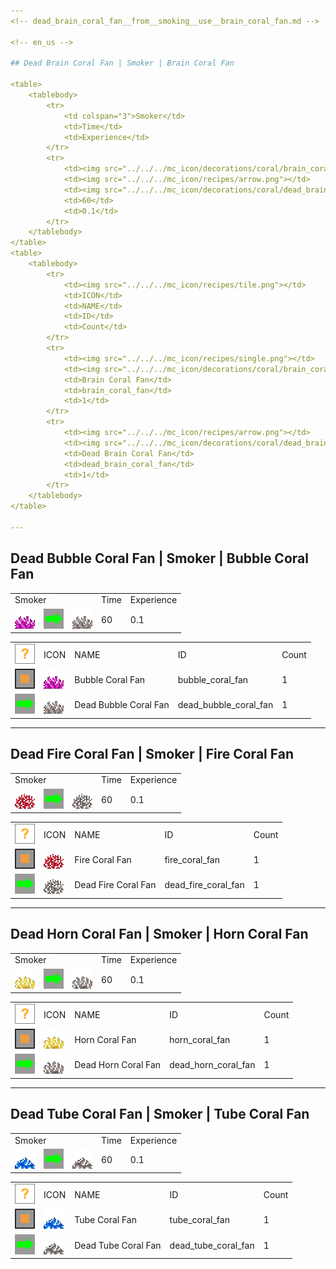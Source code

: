 ```yaml
---
<!-- dead_brain_coral_fan__from__smoking__use__brain_coral_fan.md -->

<!-- en_us -->

## Dead Brain Coral Fan | Smoker | Brain Coral Fan

<table>
	<tablebody>
		<tr>
			<td colspan="3">Smoker</td>
			<td>Time</td>
			<td>Experience</td>
		</tr>
		<tr>
			<td><img src="../../../mc_icon/decorations/coral/brain_coral_fan.png"></td>
			<td><img src="../../../mc_icon/recipes/arrow.png"></td>
			<td><img src="../../../mc_icon/decorations/coral/dead_brain_coral_fan.png"></td>
			<td>60</td>
			<td>0.1</td>
		</tr>
	</tablebody>
</table>
<table>
	<tablebody>
		<tr>
			<td><img src="../../../mc_icon/recipes/tile.png"></td>
			<td>ICON</td>
			<td>NAME</td>
			<td>ID</td>
			<td>Count</td>
		</tr>
		<tr>
			<td><img src="../../../mc_icon/recipes/single.png"></td>
			<td><img src="../../../mc_icon/decorations/coral/brain_coral_fan.png"></td>
			<td>Brain Coral Fan</td>
			<td>brain_coral_fan</td>
			<td>1</td>
		</tr>
		<tr>
			<td><img src="../../../mc_icon/recipes/arrow.png"></td>
			<td><img src="../../../mc_icon/decorations/coral/dead_brain_coral_fan.png"></td>
			<td>Dead Brain Coral Fan</td>
			<td>dead_brain_coral_fan</td>
			<td>1</td>
		</tr>
	</tablebody>
</table>

---
```

<!-- dead_bubble_coral_fan__from__smoking__use__bubble_coral_fan.md -->

<!-- en_us -->

## Dead Bubble Coral Fan | Smoker | Bubble Coral Fan

<table>
	<tablebody>
		<tr>
			<td colspan="3">Smoker</td>
			<td>Time</td>
			<td>Experience</td>
		</tr>
		<tr>
			<td><img src="../../../mc_icon/decorations/coral/bubble_coral_fan.png"></td>
			<td><img src="../../../mc_icon/recipes/arrow.png"></td>
			<td><img src="../../../mc_icon/decorations/coral/dead_bubble_coral_fan.png"></td>
			<td>60</td>
			<td>0.1</td>
		</tr>
	</tablebody>
</table>
<table>
	<tablebody>
		<tr>
			<td><img src="../../../mc_icon/recipes/tile.png"></td>
			<td>ICON</td>
			<td>NAME</td>
			<td>ID</td>
			<td>Count</td>
		</tr>
		<tr>
			<td><img src="../../../mc_icon/recipes/single.png"></td>
			<td><img src="../../../mc_icon/decorations/coral/bubble_coral_fan.png"></td>
			<td>Bubble Coral Fan</td>
			<td>bubble_coral_fan</td>
			<td>1</td>
		</tr>
		<tr>
			<td><img src="../../../mc_icon/recipes/arrow.png"></td>
			<td><img src="../../../mc_icon/decorations/coral/dead_bubble_coral_fan.png"></td>
			<td>Dead Bubble Coral Fan</td>
			<td>dead_bubble_coral_fan</td>
			<td>1</td>
		</tr>
	</tablebody>
</table>

---
<!-- dead_fire_coral_fan__from__smoking__use__fire_coral_fan.md -->

<!-- en_us -->

## Dead Fire Coral Fan | Smoker | Fire Coral Fan

<table>
	<tablebody>
		<tr>
			<td colspan="3">Smoker</td>
			<td>Time</td>
			<td>Experience</td>
		</tr>
		<tr>
			<td><img src="../../../mc_icon/decorations/coral/fire_coral_fan.png"></td>
			<td><img src="../../../mc_icon/recipes/arrow.png"></td>
			<td><img src="../../../mc_icon/decorations/coral/dead_fire_coral_fan.png"></td>
			<td>60</td>
			<td>0.1</td>
		</tr>
	</tablebody>
</table>
<table>
	<tablebody>
		<tr>
			<td><img src="../../../mc_icon/recipes/tile.png"></td>
			<td>ICON</td>
			<td>NAME</td>
			<td>ID</td>
			<td>Count</td>
		</tr>
		<tr>
			<td><img src="../../../mc_icon/recipes/single.png"></td>
			<td><img src="../../../mc_icon/decorations/coral/fire_coral_fan.png"></td>
			<td>Fire Coral Fan</td>
			<td>fire_coral_fan</td>
			<td>1</td>
		</tr>
		<tr>
			<td><img src="../../../mc_icon/recipes/arrow.png"></td>
			<td><img src="../../../mc_icon/decorations/coral/dead_fire_coral_fan.png"></td>
			<td>Dead Fire Coral Fan</td>
			<td>dead_fire_coral_fan</td>
			<td>1</td>
		</tr>
	</tablebody>
</table>

---
<!-- dead_horn_coral_fan__from__smoking__use__horn_coral_fan.md -->

<!-- en_us -->

## Dead Horn Coral Fan | Smoker | Horn Coral Fan

<table>
	<tablebody>
		<tr>
			<td colspan="3">Smoker</td>
			<td>Time</td>
			<td>Experience</td>
		</tr>
		<tr>
			<td><img src="../../../mc_icon/decorations/coral/horn_coral_fan.png"></td>
			<td><img src="../../../mc_icon/recipes/arrow.png"></td>
			<td><img src="../../../mc_icon/decorations/coral/dead_horn_coral_fan.png"></td>
			<td>60</td>
			<td>0.1</td>
		</tr>
	</tablebody>
</table>
<table>
	<tablebody>
		<tr>
			<td><img src="../../../mc_icon/recipes/tile.png"></td>
			<td>ICON</td>
			<td>NAME</td>
			<td>ID</td>
			<td>Count</td>
		</tr>
		<tr>
			<td><img src="../../../mc_icon/recipes/single.png"></td>
			<td><img src="../../../mc_icon/decorations/coral/horn_coral_fan.png"></td>
			<td>Horn Coral Fan</td>
			<td>horn_coral_fan</td>
			<td>1</td>
		</tr>
		<tr>
			<td><img src="../../../mc_icon/recipes/arrow.png"></td>
			<td><img src="../../../mc_icon/decorations/coral/dead_horn_coral_fan.png"></td>
			<td>Dead Horn Coral Fan</td>
			<td>dead_horn_coral_fan</td>
			<td>1</td>
		</tr>
	</tablebody>
</table>

---
<!-- dead_tube_coral_fan__from__smoking__use__tube_coral_fan.md -->

<!-- en_us -->

## Dead Tube Coral Fan | Smoker | Tube Coral Fan

<table>
	<tablebody>
		<tr>
			<td colspan="3">Smoker</td>
			<td>Time</td>
			<td>Experience</td>
		</tr>
		<tr>
			<td><img src="../../../mc_icon/decorations/coral/tube_coral_fan.png"></td>
			<td><img src="../../../mc_icon/recipes/arrow.png"></td>
			<td><img src="../../../mc_icon/decorations/coral/dead_tube_coral_fan.png"></td>
			<td>60</td>
			<td>0.1</td>
		</tr>
	</tablebody>
</table>
<table>
	<tablebody>
		<tr>
			<td><img src="../../../mc_icon/recipes/tile.png"></td>
			<td>ICON</td>
			<td>NAME</td>
			<td>ID</td>
			<td>Count</td>
		</tr>
		<tr>
			<td><img src="../../../mc_icon/recipes/single.png"></td>
			<td><img src="../../../mc_icon/decorations/coral/tube_coral_fan.png"></td>
			<td>Tube Coral Fan</td>
			<td>tube_coral_fan</td>
			<td>1</td>
		</tr>
		<tr>
			<td><img src="../../../mc_icon/recipes/arrow.png"></td>
			<td><img src="../../../mc_icon/decorations/coral/dead_tube_coral_fan.png"></td>
			<td>Dead Tube Coral Fan</td>
			<td>dead_tube_coral_fan</td>
			<td>1</td>
		</tr>
	</tablebody>
</table>

